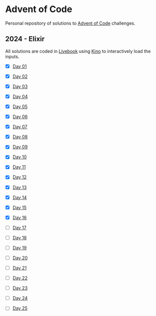 # Advent of Code

Personal repository of solutions to [Advent of Code](https://adventofcode.com) challenges.

## 2024 - Elixir

All solutions are coded in [Livebook](https://livebook.dev) using [Kino](https://github.com/livebook-dev/kino) to interactively load the inputs.

- [x] [Day 01](2024/day-01.livemd)
- [x] [Day 02](2024/day-02.livemd)
- [x] [Day 03](2024/day-03.livemd)
- [x] [Day 04](2024/day-04.livemd)
- [x] [Day 05](2024/day-05.livemd)
- [x] [Day 06](2024/day-06.livemd)
- [x] [Day 07](2024/day-07.livemd)
- [x] [Day 08](2024/day-08.livemd)
- [x] [Day 09](2024/day-09.livemd)
- [x] [Day 10](2024/day-10.livemd)
- [x] [Day 11](2024/day-11.livemd)
- [x] [Day 12](2024/day-12.livemd)
- [x] [Day 13](2024/day-13.livemd)
- [x] [Day 14](2024/day-14.livemd)
- [x] [Day 15](2024/day-15.livemd)
- [x] [Day 16](2024/day-16.livemd)
- [ ] [Day 17](#)
- [ ] [Day 18](#)
- [ ] [Day 19](#)
- [ ] [Day 20](#)
- [ ] [Day 21](#)
- [ ] [Day 22](#)
- [ ] [Day 23](#)
- [ ] [Day 24](#)
- [ ] [Day 25](#)

